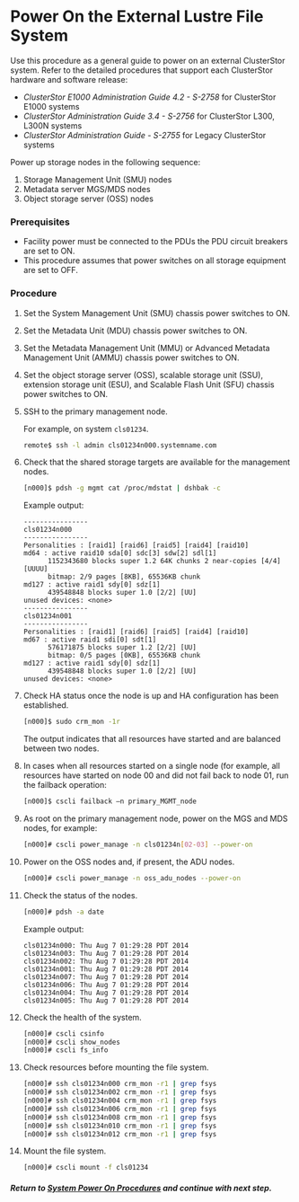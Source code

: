 # Power On the External Lustre File System

Use this procedure as a general guide to power on an external ClusterStor system. Refer to the detailed procedures that support each ClusterStor hardware and software release:

* *ClusterStor E1000 Administration Guide 4.2 - S-2758* for ClusterStor E1000 systems
* *ClusterStor Administration Guide 3.4 - S-2756* for ClusterStor L300, L300N systems
* *ClusterStor Administration Guide - S-2755* for Legacy ClusterStor systems

Power up storage nodes in the following sequence:

1.  Storage Management Unit \(SMU\) nodes
2.  Metadata server MGS/MDS nodes
3.  Object storage server \(OSS\) nodes

### Prerequisites

* Facility power must be connected to the PDUs the PDU circuit breakers are set to ON.
* This procedure assumes that power switches on all storage equipment are set to OFF.


### Procedure

1.  Set the System Management Unit \(SMU\) chassis power switches to ON.

2.  Set the Metadata Unit \(MDU\) chassis power switches to ON.

3.  Set the Metadata Management Unit \(MMU\) or Advanced Metadata Management Unit \(AMMU\) chassis power switches to ON.

4.  Set the object storage server \(OSS\), scalable storage unit \(SSU\), extension storage unit \(ESU\), and Scalable Flash Unit \(SFU\) chassis power switches to ON.

5.  SSH to the primary management node.

    For example, on system `cls01234`.

    ```bash
    remote$ ssh -l admin cls01234n000.systemname.com
    ```

6.  Check that the shared storage targets are available for the management nodes.

    ```bash
    [n000]$ pdsh -g mgmt cat /proc/mdstat | dshbak -c
    ```

    Example output:

    ```
    ----------------
    cls01234n000
    ----------------
    Personalities : [raid1] [raid6] [raid5] [raid4] [raid10]
    md64 : active raid10 sda[0] sdc[3] sdw[2] sdl[1]
          1152343680 blocks super 1.2 64K chunks 2 near-copies [4/4] [UUUU]
          bitmap: 2/9 pages [8KB], 65536KB chunk
    md127 : active raid1 sdy[0] sdz[1]
          439548848 blocks super 1.0 [2/2] [UU]
    unused devices: <none>
    ----------------
    cls01234n001
    ----------------
    Personalities : [raid1] [raid6] [raid5] [raid4] [raid10]
    md67 : active raid1 sdi[0] sdt[1]
          576171875 blocks super 1.2 [2/2] [UU]
          bitmap: 0/5 pages [0KB], 65536KB chunk
    md127 : active raid1 sdy[0] sdz[1]
          439548848 blocks super 1.0 [2/2] [UU]
    unused devices: <none>
    ```

7.  Check HA status once the node is up and HA configuration has been established.

    ```bash
    [n000]$ sudo crm_mon -1r
    ```

    The output indicates that all resources have started and are balanced between two nodes.

8.  In cases when all resources started on a single node \(for example, all resources have started on node 00 and did not fail back to node 01, run the failback operation:

    ```bash
    [n000]$ cscli failback –n primary_MGMT_node
    ```

9.  As root on the primary management node, power on the MGS and MDS nodes, for example:

    ```bash
    [n000]# cscli power_manage -n cls01234n[02-03] --power-on

    ```

10. Power on the OSS nodes and, if present, the ADU nodes.

    ```bash
    [n000]# cscli power_manage -n oss_adu_nodes --power-on

    ```

11. Check the status of the nodes.

    ```bash
    [n000]# pdsh -a date
    ```

    Example output:
    
    ```
    cls01234n000: Thu Aug 7 01:29:28 PDT 2014
    cls01234n003: Thu Aug 7 01:29:28 PDT 2014
    cls01234n002: Thu Aug 7 01:29:28 PDT 2014
    cls01234n001: Thu Aug 7 01:29:28 PDT 2014
    cls01234n007: Thu Aug 7 01:29:28 PDT 2014
    cls01234n006: Thu Aug 7 01:29:28 PDT 2014
    cls01234n004: Thu Aug 7 01:29:28 PDT 2014
    cls01234n005: Thu Aug 7 01:29:28 PDT 2014
    ```

12. Check the health of the system.

    ```bash
    [n000]# cscli csinfo
    [n000]# cscli show_nodes
    [n000]# cscli fs_info
    ```

13. Check resources before mounting the file system.

    ```bash
    [n000]# ssh cls01234n000 crm_mon -r1 | grep fsys
    [n000]# ssh cls01234n002 crm_mon -r1 | grep fsys
    [n000]# ssh cls01234n004 crm_mon -r1 | grep fsys
    [n000]# ssh cls01234n006 crm_mon -r1 | grep fsys
    [n000]# ssh cls01234n008 crm_mon -r1 | grep fsys
    [n000]# ssh cls01234n010 crm_mon -r1 | grep fsys
    [n000]# ssh cls01234n012 crm_mon -r1 | grep fsys
    ```

14. Mount the file system.

    ```bash
    [n000]# cscli mount -f cls01234
    ```

##### Return to [System Power On Procedures](System_Power_On_Procedures.md) and continue with next step.
